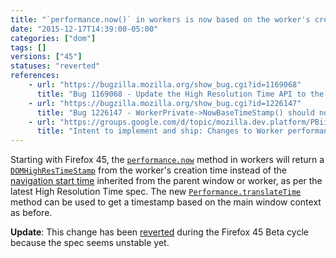 ```yaml
---
title: "`performance.now()` in workers is now based on the worker's creation time"
date: "2015-12-17T14:39:00-05:00"
categories: ["dom"]
tags: []
versions: ["45"]
statuses: "reverted"
references:
    - url: "https://bugzilla.mozilla.org/show_bug.cgi?id=1169068"
      title: "Bug 1169068 - Update the High Resolution Time API to the latest version of the spec"
    - url: "https://bugzilla.mozilla.org/show_bug.cgi?id=1226147"
      title: "Bug 1226147 - WorkerPrivate->NowBaseTimeStamp() should not return the parent->GetPerformance()->Now() in dedicated Workers."
    - url: "https://groups.google.com/d/topic/mozilla.dev.platform/PBiil3ItyeY/discussion"
      title: "Intent to implement and ship: Changes to Worker performance.now() zero time"
---
```

Starting with Firefox 45, the [`performance.now`](https://developer.mozilla.org/docs/Web/API/Performance/now) method in workers will return a [`DOMHighResTimeStamp`](https://developer.mozilla.org/docs/Web/API/DOMHighResTimeStamp) from the worker's creation time instead of the [navigation start time](https://developer.mozilla.org/docs/Web/API/PerformanceTiming/navigationStart) inherited from the parent window or worker, as per the latest High Resolution Time spec. The new [`Performance.translateTime`](https://w3c.github.io/hr-time/#dom-performance-translatetime) method can be used to get a timestamp based on the main window context as before.

**Update**: This change has been [reverted](https://bugzilla.mozilla.org/show_bug.cgi?id=1243881) during the Firefox 45 Beta cycle because the spec seems unstable yet.
